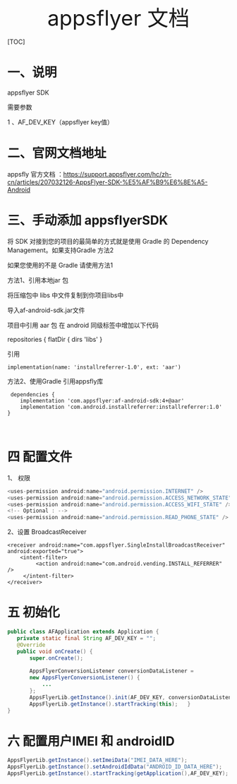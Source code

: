 <center><font size=12>appsflyer 文档</font></center>





[TOC]

# 一、说明

appsflyer SDK 

需要参数 

 1 、AF_DEV_KEY（appsflyer key值）

# 二、官网文档地址

appsfly 官方文档 ：https://support.appsflyer.com/hc/zh-cn/articles/207032126-AppsFlyer-SDK-%E5%AF%B9%E6%8E%A5-Android





# 三、手动添加 appsflyerSDK

将 SDK 对接到您的项目的最简单的方式就是使用 Gradle 的 Dependency Management。如果支持Gradle 方法2

 如果您使用的不是 Gradle 请使用方法1

方法1、引用本地jar 包

将压缩包中 libs 中文件复制到你项目libs中

导入af-android-sdk.jar文件 

项目中引用 aar 包
在 android 同级标签中增加以下代码

repositories { flatDir { dirs 'libs' }

引用

```
implementation(name: 'installreferrer-1.0', ext: 'aar')
```



方法2、使用Gradle 引用appsfly库

```plu
 dependencies {
	implementation 'com.appsflyer:af-android-sdk:4+@aar'
	implementation 'com.android.installreferrer:installreferrer:1.0'
}

```

​  

# 四 配置文件
 1、 权限 
```java
<uses-permission android:name="android.permission.INTERNET" />
<uses-permission android:name="android.permission.ACCESS_NETWORK_STATE" />
<uses-permission android:name="android.permission.ACCESS_WIFI_STATE" />
<!-- Optional : -->
<uses-permission android:name="android.permission.READ_PHONE_STATE" />
```



2、设置 BroadcastReceiver

	<receiver android:name="com.appsflyer.SingleInstallBroadcastReceiver"        android:exported="true">
		<intent-filter>
			 <action android:name="com.android.vending.INSTALL_REFERRER" />
		 </intent-filter>
	</receiver>



# 五 初始化

```java
public class AFApplication extends Application {
   private static final String AF_DEV_KEY = "";
   @Override
   public void onCreate() {
       super.onCreate();
       
       AppsFlyerConversionListener conversionDataListener = 
       new AppsFlyerConversionListener() {
           ...
       };
       AppsFlyerLib.getInstance().init(AF_DEV_KEY, conversionDataListener, getApplicationContext());
       AppsFlyerLib.getInstance().startTracking(this);   }
}
```



# 六 配置用户IMEI 和 androidID


```java
AppsFlyerLib.getInstance().setImeiData("IMEI_DATA_HERE");
AppsFlyerLib.getInstance().setAndroidIdData("ANDROID_ID_DATA_HERE");
AppsFlyerLib.getInstance().startTracking(getApplication(),AF_DEV_KEY);
```

